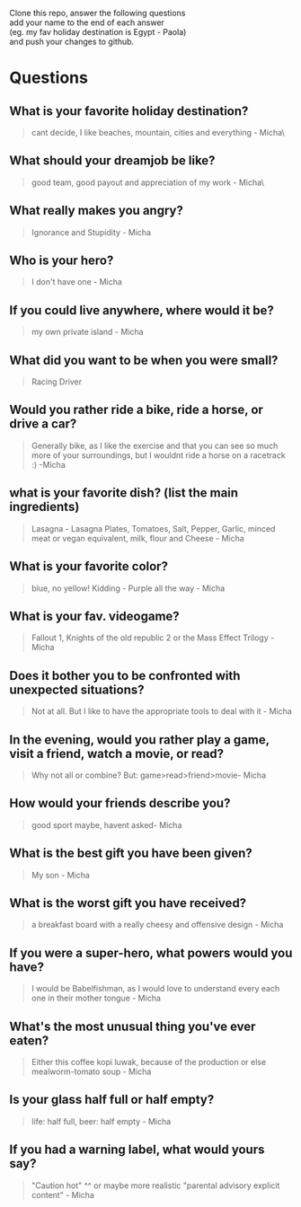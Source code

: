 Clone this repo, answer the following questions \
add your name to the end of each answer \
(eg. my fav holiday destination is Egypt - Paola)\
and push your changes to github.

# Questions

## What is your favorite holiday destination?
> cant decide, I like beaches, mountain, cities and everything - Micha\
## What should your dreamjob be like?
> good team, good payout and appreciation of my work - Micha\
## What really makes you angry?
> Ignorance and Stupidity - Micha
## Who is your hero?
> I don't have one - Micha
## If you could live anywhere, where would it be?
> my own private island - Micha
## What did you want to be when you were small?
> Racing Driver
## Would you rather ride a bike, ride a horse, or drive a car?
> Generally bike, as I like the exercise and that you can see so much more of your surroundings, but I wouldnt ride a horse on a racetrack :) -Micha
## what is your favorite dish? (list the main ingredients)
> Lasagna - Lasagna Plates, Tomatoes, Salt, Pepper, Garlic, minced meat or vegan equivalent, milk, flour and Cheese - Micha
## What is your favorite color?
> blue, no yellow! Kidding - Purple all the way - Micha
## What is your fav. videogame?
> Fallout 1, Knights of the old republic 2 or the Mass Effect Trilogy - Micha
## Does it bother you to be confronted with unexpected situations?
> Not at all. But I like to have the appropriate tools to deal with it - Micha
## In the evening, would you rather play a game, visit a friend, watch a movie, or read?
> Why not all or combine? But: game>read>friend>movie- Micha
## How would your friends describe you?
> good sport maybe, havent asked- Micha
## What is the best gift you have been given?
> My son - Micha
## What is the worst gift you have received?
> a breakfast board with a really cheesy and offensive design - Micha 
## If you were a super-hero, what powers would you have?
> I would be Babelfishman, as I would love to understand every each one in their mother tongue  - Micha
## What's the most unusual thing you've ever eaten?
> Either this coffee kopi luwak, because of the production or else mealworm-tomato soup - Micha
## Is your glass half full or half empty?
>life: half full, beer: half empty - Micha
## If you had a warning label, what would yours say?
> "Caution hot" ^^ or maybe more realistic "parental advisory explicit content" - Micha

